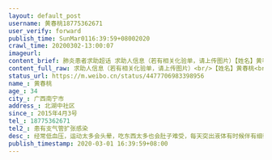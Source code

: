 ```yaml
---
layout: default_post
username: 黄春桃18775362671
user_verify: forward
publish_time: SunMar0116:39:59+08002020
crawl_time: 20200302-13:00:07
imageurl: 
content_brief: 肺炎患者求助超话 求助人信息（若有相关化验单，请上传图片）【姓名】黄春桃【年龄】34【所在城市】广西南宁市【所在小区、社区】北湖中社区【患病时间】2015年4月3号【联系方式】18775362671【其他紧急联系人】患有支气管扩张感染【病情描述】经常低血压，运动太多会头晕，吃东西太多也会 ...全文
content_full_raw: 求助人信息（若有相关化验单，请上传图片）<br/>【姓名】黄春桃<br/>【年龄】34<br/>【所在城市】广西南宁市<br/>【所在小区、社区】北湖中社区<br/>【患病时间】2015年4月3号<br/>【联系方式】18775362671<br/>【其他紧急联系人】患有支气管扩张感染<br/>【病情描述】经常低血压，运动太多会头晕，吃东西太多也会肚子难受，每天突出液体有时候伴有细微颗粒物，白色或者白灰色的那么多年没有治愈，没钱只能在家里，液体都是从支气管积液呕吐出来的，以前拍有支气管镜里面有很多液体，情况危机每天难受，希望救援谢谢。
status_url: https://m.weibo.cn/status/4477706983398956
name_: 黄春桃
age_: 34
city_: 广西南宁市
address_: 北湖中社区
since_: 2015年4月3号
tel_: 18775362671
tel2_: 患有支气管扩张感染
desc_: 经常低血压，运动太多会头晕，吃东西太多也会肚子难受，每天突出液体有时候伴有细微颗粒物，白色或者白灰色的那么多年没有治愈，没钱只能在家里，液体都是从支气管积液呕吐出来的，以前拍有支气管镜里面有很多液体，情况危机每天难受，希望救援谢谢。
publish_timestamp: 2020-03-01 16:39:59+08:00
---
```

